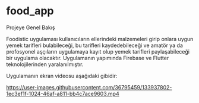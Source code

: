 # food_app

Projeye Genel Bakış

Foodistic uygulaması kullanıcıların ellerindeki malzemeleri girip onlara uygun yemek tarifleri bulabileceği, bu tarifleri kaydedebileceği ve amatör ya da profosyonel aşçıların uygulamaya kayıt olup yemek tarifleri paylaşabileceği bir uygulama olacaktır. Uygulamanın yapımında Firebase ve Flutter teknolojilerinden yaralanılmıştır.

Uygulamanın ekran videosu aşağıdaki gibidir:


https://user-images.githubusercontent.com/36795459/133937802-1ec3ef1f-1024-46af-a811-bb4c7ace9603.mp4
